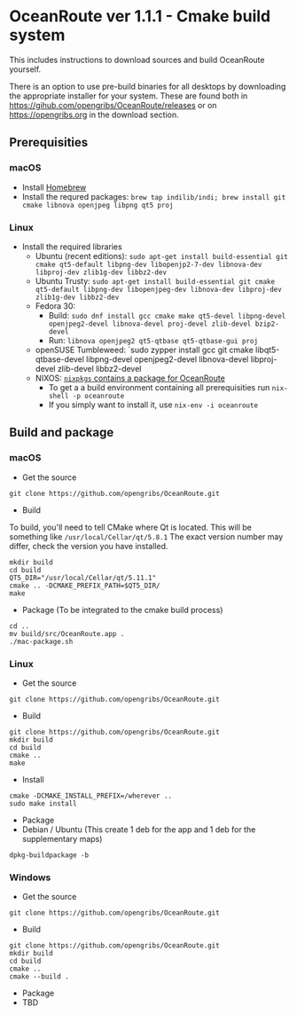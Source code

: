 # OceanRoute ver 1.1.1 - Cmake build system

This includes instructions to download sources and build OceanRoute yourself. 

There is an option to use pre-build binaries
for all desktops by downloading the appropriate installer for your system. These are found both in
https://gihub.com/opengribs/OceanRoute/releases or on https://opengribs.org in the download section.

## Prerequisities

### macOS

- Install [Homebrew](https://brew.sh)
- Install the requred packages: `brew tap indilib/indi; brew install git cmake libnova openjpeg libpng qt5 proj`

### Linux

- Install the required libraries
  - Ubuntu (recent editions): `sudo apt-get install build-essential git cmake qt5-default libpng-dev libopenjp2-7-dev libnova-dev libproj-dev zlib1g-dev libbz2-dev`
  - Ubuntu Trusty: `sudo apt-get install build-essential git cmake qt5-default libpng-dev libopenjpeg-dev libnova-dev libproj-dev zlib1g-dev libbz2-dev`
  - Fedora 30:
  	- Build: `sudo dnf install gcc cmake make qt5-devel libpng-devel openjpeg2-devel libnova-devel proj-devel zlib-devel bzip2-devel`
  	- Run: `libnova openjpeg2 qt5-qtbase qt5-qtbase-gui proj`
  - openSUSE Tumbleweed: `sudo zypper install gcc git cmake libqt5-qtbase-devel libpng-devel openjpeg2-devel libnova-devel libproj-devel zlib-devel libbz2-devel
  - NIXOS: [`nixpkgs` contains a package for OceanRoute](https://github.com/NixOS/nixpkgs/tree/master/pkgs/applications/misc/oceanroute)
    - To get a a build environment containing all prerequisities run `nix-shell -p oceanroute`
    - If you simply want to install it, use `nix-env -i oceanroute`

## Build and package

### macOS

- Get the source
```
git clone https://github.com/opengribs/OceanRoute.git
```
- Build

To build, you'll need to tell CMake where Qt is located. This will be something like ```/usr/local/Cellar/qt/5.8.1``` The exact version number may differ, check the version you have installed.
```
mkdir build
cd build
QT5_DIR="/usr/local/Cellar/qt/5.11.1"
cmake .. -DCMAKE_PREFIX_PATH=$QT5_DIR/
make
```
- Package (To be integrated to the cmake build process)
```
cd ..
mv build/src/OceanRoute.app .
./mac-package.sh
```

### Linux

- Get the source
```
git clone https://github.com/opengribs/OceanRoute.git
```
- Build
```
git clone https://github.com/opengribs/OceanRoute.git
mkdir build
cd build
cmake ..
make
```
- Install
```
cmake -DCMAKE_INSTALL_PREFIX=/wherever ..
sudo make install
```
- Package
 - Debian / Ubuntu (This create 1 deb for the app and 1 deb for the supplementary maps)
```
dpkg-buildpackage -b
```

### Windows

- Get the source
```
git clone https://github.com/opengribs/OceanRoute.git
```
- Build
```
git clone https://github.com/opengribs/OceanRoute.git
mkdir build
cd build
cmake ..
cmake --build .
```
- Package
 - TBD
